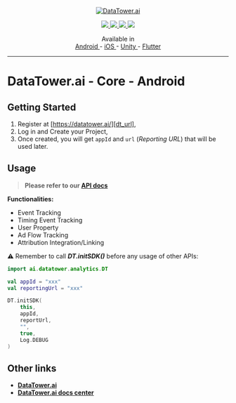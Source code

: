 <p align="center">
    <a href="https://datatower.ai/" target="_blank">
        <picture>
            <source srcset="https://dash.datatower.ai/logo_v2.png" media="(prefers-color-scheme: dark)">
            <source srcset="https://dash.datatower.ai/logoWhite_v2.png" media="(prefers-color-scheme: light)" >
            <img src="https://dash.datatower.ai/logoWhite_v2.png" alt="DataTower.ai">
        </picture>
    </a>
</p>

<p align="center">
    <a title="Android" href="https://central.sonatype.com/artifact/ai.datatower/core" target="_blank">
        <img src="https://img.shields.io/maven-central/v/ai.datatower/core?logo=android&logoColor=70d68c&label=Android&labelColor=dbeffd" />
    </a>
    <a title="iOS" href="https://cocoapods.org/pods/datatower_ai_core" target="_blank">
        <img src="https://img.shields.io/cocoapods/v/datatower_ai_core?logo=ios&logoColor=000000&label=iOS&labelColor=f3f3f5" />
    </a>
    <a title="Unity" href="https://github.com/datatower-ai/core-unity/releases/latest" target="_blank">
        <img src="https://img.shields.io/github/v/release/datatower-ai/core-unity?logo=unity&logoColor=f7f7f7&label=Unity&labelColor=000000" />
    </a>
    <a title="Flutter" href="https://pub.dev/packages/datatower_ai_core" target="_blank">
        <img src="https://img.shields.io/pub/v/datatower_ai_core?logo=flutter&logoColor=2375c5f2&label=Flutter" />
    </a>
</p>

<p align="center">
  <span>Available in</span>
  <br />
  <a href="https://github.com/datatower-ai/core-android">
    Android
  </a>
  <span>-</span>
  <a href="https://github.com/datatower-ai/core-ios">
    iOS
  </a>
  <span>-</span>
  <a href="https://github.com/datatower-ai/core-unity">
    Unity
  </a>
  <span>-</span>
  <a href="https://github.com/datatower-ai/core-flutter">
    Flutter
  </a>
</p>

---

# DataTower.ai - Core - Android

## Getting Started

1. Register at [https://datatower.ai/][dt_url],
2. Log in and Create your Project,
3. Once created, you will get `appId` and `url` (*Reporting URL*) that will be used later.

## Usage

> **Please refer to our [API docs][api_doc_url]**

**Functionalities:**
- Event Tracking
- Timing Event Tracking
- User Property
- Ad Flow Tracking
- Attribution Integration/Linking

⚠ Remember to call _**DT.initSDK()**_ before any usage of other APIs:

```kotlin
import ai.datatower.analytics.DT

val appId = "xxx"
val reportingUrl = "xxx"

DT.initSDK(
    this,
    appId,
    reportUrl,
    "",
    true,
    Log.DEBUG
)
```

## Other links

- **[DataTower.ai][dt_url]**
- **[DataTower.ai docs center][doc_url]**

[dt_url]: https://datatower.ai/
[api_doc_url]: https://docs.datatower.ai/docs/Android_SDK
[doc_url]: https://docs.datatower.ai/